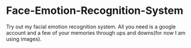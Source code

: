 # Face-Emotion-Recognition-System
Try out my facial emotion recognition system. All you need is a google account and a few of your memories through ups and downs(for now I am using images).
